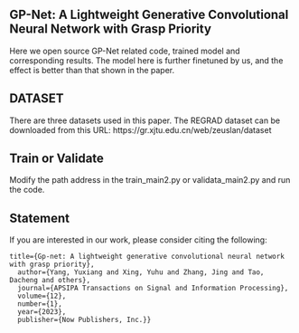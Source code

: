 <h2> GP-Net: A Lightweight Generative Convolutional Neural Network with Grasp Priority </h2>
 Here we open source GP-Net related code, trained model and corresponding results.
The model here is further finetuned by us, and the effect is better than that shown in the paper.</font>
<h2>DATASET</h2>
There are three datasets used in this paper. The REGRAD dataset can be downloaded from this URL: https://gr.xjtu.edu.cn/web/zeuslan/dataset

<h2>Train or Validate</h2>
Modify the path address in the train_main2.py or validata_main2.py and run the code.
<h2>Statement</h2>
If you are interested in our work, please consider citing the following:

```
title={Gp-net: A lightweight generative convolutional neural network with grasp priority},
  author={Yang, Yuxiang and Xing, Yuhu and Zhang, Jing and Tao, Dacheng and others},
  journal={APSIPA Transactions on Signal and Information Processing},
  volume={12},
  number={1},
  year={2023},
  publisher={Now Publishers, Inc.}}
```
